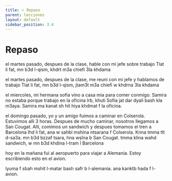 ```yaml
---
title: ⭐ Repaso
parent: lecciones
layout: default
sidebar_position: 3.4
---
```


# Repaso

el martes pasado, despues de la clase, hable con mi jefe sobre trabajo
Tlat li fat, mn b3d l-qism, khdrt m3a chiefi 3la khdama

el martes pasado, despues de la clase, me reuni con mi jefe y hablamos de trabajo
Tlat li fat, mn b3d l-qism, jtam3t m3a chiefi w khdrna 3la khdama

el miercoles, mi hermana sofia vino a casa mia para comer conmigo. Samira no estaba porque trabajo en la oficina 
lrb, khuti Sofia jat dar dyali bash kla m3aya. Samira ma kanat sh hit hiya khdmat f la oficina.  

el domingo pasado, yo y un amigo fuimos a caminar en Colserola. Estuvimos alli 3 horas. Despues de mucho caminar, nosotros llegamos a San Cougat. Alli, comimos un sandwich y despues tomamos el tren a Barcelona
lhd li fat, ana w sahbi mshina ntsarana f Colserola. Knna tmma tlt d-sa3a. mn b3d bzzaf tsara, hna wṣlna b San Cougat. tmma klina wahd sandwich, w mn b3d khdina l-tram l Barcelona

hoy en la mañana fui al aeropuerto para viajar a Alemania. Estoy escribiendo esto en el avion.

lyuma f sbah mshit l-matar bash safr b l-alemania. ana kanktb hada f l-avion.